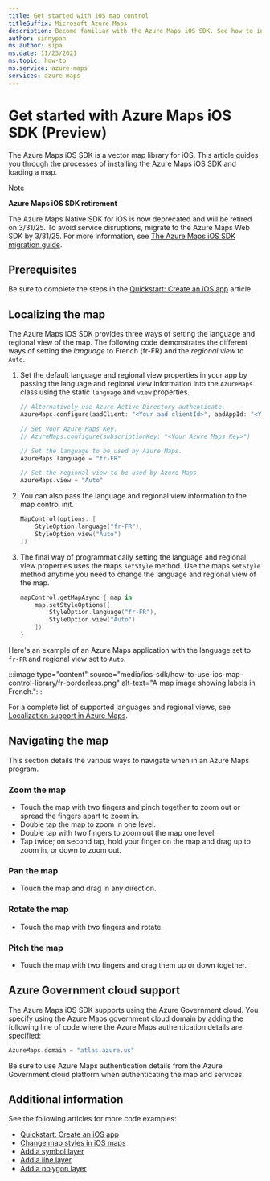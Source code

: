 ```yaml
---
title: Get started with iOS map control
titleSuffix: Microsoft Azure Maps
description: Become familiar with the Azure Maps iOS SDK. See how to install the SDK and create an interactive map.
author: sinnypan
ms.author: sipa
ms.date: 11/23/2021
ms.topic: how-to
ms.service: azure-maps
services: azure-maps
---
```


# Get started with Azure Maps iOS SDK (Preview)

The Azure Maps iOS SDK is a vector map library for iOS. This article guides you through the processes of installing the Azure Maps iOS SDK and loading a map.

> [!NOTE]
>
> **Azure Maps iOS SDK retirement**
>
> The Azure Maps Native SDK for iOS is now deprecated and will be retired on 3/31/25. To avoid service disruptions, migrate to the Azure Maps Web SDK by 3/31/25. For more information, see [The Azure Maps iOS SDK migration guide](ios-sdk-migration-guide.md).

## Prerequisites

Be sure to complete the steps in the [Quickstart: Create an iOS app] article.

## Localizing the map

The Azure Maps iOS SDK provides three ways of setting the language and regional view of the map. The following code demonstrates the different ways of setting the *language* to French (fr-FR) and the *regional view* to `Auto`.

1. Set the default language and regional view properties in your app by passing the language and regional view information into the `AzureMaps` class using the static `language` and `view` properties.

    ```swift
    // Alternatively use Azure Active Directory authenticate.
    AzureMaps.configure(aadClient: "<Your aad clientId>", aadAppId: "<Your aad AppId>", aadTenant: "<Your aad Tenant>")
    
    // Set your Azure Maps Key.
    // AzureMaps.configure(subscriptionKey: "<Your Azure Maps Key>")
    
    // Set the language to be used by Azure Maps.
    AzureMaps.language = "fr-FR"
    
    // Set the regional view to be used by Azure Maps.
    AzureMaps.view = "Auto"
    ```

1. You can also pass the language and regional view information to the map control init.

    ```swift
    MapControl(options: [
        StyleOption.language("fr-FR"),
        StyleOption.view("Auto")
    ])
    ```

1. The final way of programmatically setting the language and regional view properties uses the maps `setStyle` method. Use the maps `setStyle` method anytime you need to change the language and regional view of the map.

    ```swift
    mapControl.getMapAsync { map in
        map.setStyleOptions([
            StyleOption.language("fr-FR"),
            StyleOption.view("Auto")
        ])
    }
    ```

Here's an example of an Azure Maps application with the language set to `fr-FR` and regional view set to `Auto`.

:::image type="content" source="media/ios-sdk/how-to-use-ios-map-control-library/fr-borderless.png" alt-text="A map image showing labels in French.":::

For a complete list of supported languages and regional views, see [Localization support in Azure Maps].

## Navigating the map

This section details the various ways to navigate when in an Azure Maps program.

### Zoom the map

* Touch the map with two fingers and pinch together to zoom out or spread the fingers apart to zoom in.
* Double tap the map to zoom in one level.
* Double tap with two fingers to zoom out the map one level.
* Tap twice; on second tap, hold your finger on the map and drag up to zoom in, or down to zoom out.

### Pan the map

* Touch the map and drag in any direction.

### Rotate the map

* Touch the map with two fingers and rotate.

### Pitch the map

* Touch the map with two fingers and drag them up or down together.

## Azure Government cloud support

The Azure Maps iOS SDK supports using the Azure Government cloud. You specify using the Azure Maps government cloud domain by adding the following line of code where the Azure Maps authentication details are specified:

```swift
AzureMaps.domain = "atlas.azure.us"
```

Be sure to use Azure Maps authentication details from the Azure Government cloud platform when authenticating the map and services.

## Additional information

See the following articles for more code examples:

* [Quickstart: Create an iOS app](quick-ios-app.md)
* [Change map styles in iOS maps](set-map-style-ios-sdk.md)
* [Add a symbol layer](add-symbol-layer-ios.md)
* [Add a line layer](add-line-layer-map-ios.md)
* [Add a polygon layer](add-polygon-layer-map-ios.md)

[Quickstart: Create an iOS app]: quick-ios-app.md
[Localization support in Azure Maps]: supported-languages.md
